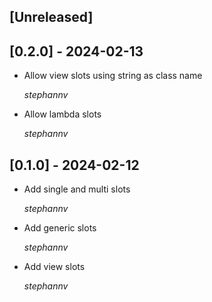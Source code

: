## [Unreleased]

## [0.2.0] - 2024-02-13

- Allow view slots using string as class name

  *stephannv*

- Allow lambda slots

  *stephannv*

## [0.1.0] - 2024-02-12
- Add single and multi slots

  *stephannv*

- Add generic slots

  *stephannv*

- Add view slots

  *stephannv*
